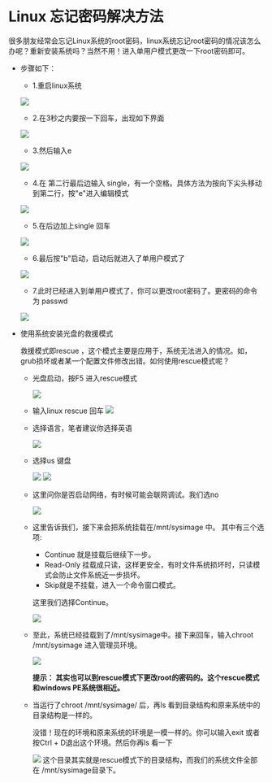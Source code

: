 # Linux 忘记密码解决方法

很多朋友经常会忘记Linux系统的root密码，linux系统忘记root密码的情况该怎么办呢？重新安装系统吗？当然不用！进入单用户模式更改一下root密码即可。

* 步骤如下：

    * 1.重启linux系统
    
    ![](image/4_21.png)

    * 2.在3秒之内要按一下回车，出现如下界面
    
    ![](image/4_22.png)

    * 3.然后输入e
    
    ![](image/4_23.png)

    * 4.在 第二行最后边输入 single，有一个空格。具体方法为按向下尖头移动到第二行，按"e"进入编辑模式
    
    ![](image/4_24.png)

    * 5.在后边加上single 回车
    
    ![](image/4_25.png)

    * 6.最后按"b"启动，启动后就进入了单用户模式了
    
    ![](image/4_26.png)

    * 7.此时已经进入到单用户模式了，你可以更改root密码了。更密码的命令为 passwd
    
    ![](image/4_27.png)

* 使用系统安装光盘的救援模式

    救援模式即rescue ，这个模式主要是应用于，系统无法进入的情况。如，grub损坏或者某一个配置文件修改出错。如何使用rescue模式呢？

    * 光盘启动，按F5 进入rescue模式
    
        ![](image/4_28.png)

    * 输入linux rescue 回车
        ![](image/4_29.png)

    * 选择语言，笔者建议你选择英语
    
        ![](image/4_30.png)

    * 选择us 键盘
    
        ![](image/4_31.png)
        ![](image/4_32.png)
    
    * 这里问你是否启动网络，有时候可能会联网调试。我们选no
    
        ![](image/4_33.png)

    * 这里告诉我们，接下来会把系统挂载在/mnt/sysimage 中。
        其中有三个选项:
        * Continue 就是挂载后继续下一步。 
        * Read-Only 挂载成只读，这样更安全，有时文件系统损坏时，只读模式会防止文件系统近一步损坏。
        * Skip就是不挂载，进入一个命令窗口模式。

        这里我们选择Continue。
        
        ![](image/4_34.png)
    
    * 至此，系统已经挂载到了/mnt/sysimage中。接下来回车，输入chroot /mnt/sysimage 进入管理员环境。
    
       ![](image/4_35.png)

        **提示： 其实也可以到rescue模式下更改root的密码的。这个rescue模式和windows PE系统很相近。**
    
    * 当运行了chroot /mnt/sysimage/ 后，再ls 看到目录结构和原来系统中的目录结构是一样的。

        没错！现在的环境和原来系统的环境是一模一样的。你可以输入exit 或者按Ctrl + D退出这个环境。然后你再ls 看一下
        
        ![](image/4_36.png)
        这个目录其实就是rescue模式下的目录结构，而我们的系统文件全部在 /mnt/sysimage目录下。